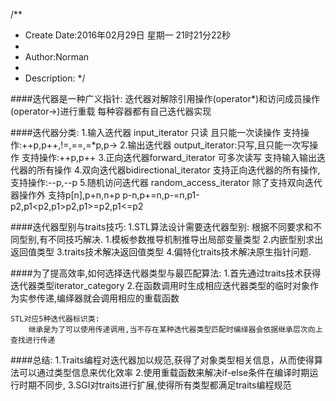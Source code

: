 /**
* Create Date:2016年02月29日 星期一 21时21分22秒
* 
* Author:Norman
* 
* Description: 
*/

####迭代器是一种广义指针:
    迭代器对解除引用操作(operator*)和访问成员操作(operator->)进行重载
    每种容器都有自己迭代器实现

####迭代器分类:
    1.输入迭代器 input_iterator 只读 且只能一次读操作
        支持操作:++p,p++,!=,==,=*p,p->
    2.输出迭代器 output_iterator:只写,且只能一次写操作
        支持操作:++p,p++
    3.正向迭代器forward_iterator 可多次读写
        支持输入输出迭代器的所有操作
    4.双向迭代器bidirectional_iterator 支持正向迭代器的所有操作,
        支持操作:--p,--p
    5.随机访问迭代器 random_access_iterator 
        除了支持双向迭代器操作外
        支持p[n],p+n,n+p p-n,p+=n,p-=n,p1-p2,p1<p2,p1>p2,p1>=p2,p1<=p2

####迭代器型别与traits技巧:
    1.STL算法设计需要迭代器型别:
        根据不同要求和不同型别,有不同技巧解决.
        1.模板参数推导机制推导出局部变量类型
        2.内嵌型别求出返回值类型
        3.traits技术解决返回值类型
        4.偏特化traits技术解决原生指针问题.

####为了提高效率,如何选择迭代器类型与最匹配算法:
    1.首先通过traits技术获得迭代器类型iterator_category
    2.在函数调用时生成相应迭代器类型的临时对象作为实参传递,编绎器就会调用相应的重载函数

    STL对应5种迭代器标识类:
        继承是为了可以使用传递调用,当不存在某种迭代器类型匹配时编绎器会依据继承层次向上查找进行传递

####总结:
    1.Traits编程对迭代器加以规范,获得了对象类型相关信息，从而使得算法可以通过类型信息来优化效率
    2.使用重载函数来解决if-else条件在编译时期运行时期不同步,
    3.SGI对traits进行扩展,使得所有类型都满足traits编程规范

